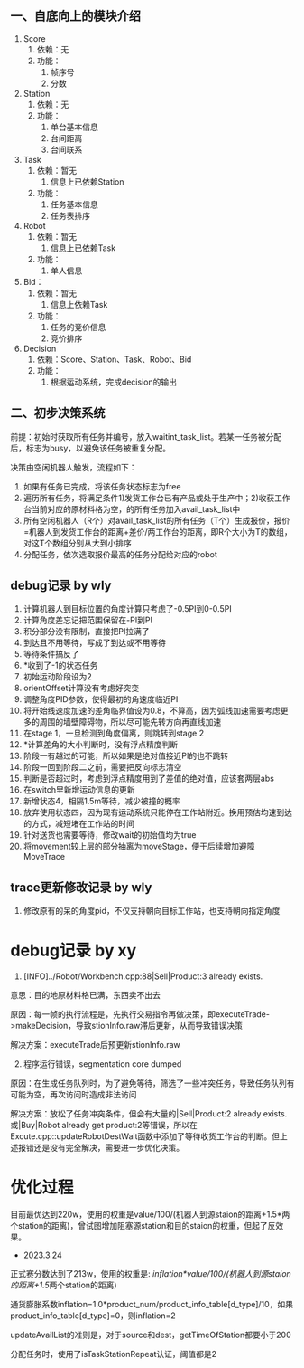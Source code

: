 ## 一、自底向上的模块介绍

1. Score
   1. 依赖：无
   2. 功能：
      1. 帧序号
      2. 分数
2. Station
   1. 依赖：无
   2. 功能：
      1. 单台基本信息
      2. 台间距离
      3. 台间联系
3. Task
   1. 依赖：暂无
      1. 信息上已依赖Station
   2. 功能：
      1. 任务基本信息
      2. 任务表排序
4. Robot
   1. 依赖：暂无
      1. 信息上已依赖Task
   2. 功能：
      1. 单人信息
5. Bid：
   1. 依赖：暂无
      1. 信息上依赖Task
   2. 功能：
      1. 任务的竞价信息
      2. 竞价排序
6. Decision
   1. 依赖：Score、Station、Task、Robot、Bid
   2. 功能：
      1. 根据运动系统，完成decision的输出

## 二、初步决策系统
前提：初始时获取所有任务并编号，放入waitint_task_list。若某一任务被分配后，标志为busy，以避免该任务被重复分配。

决策由空闲机器人触发，流程如下：

1. 如果有任务已完成，将该任务状态标志为free
2. 遍历所有任务，将满足条件1)发货工作台已有产品或处于生产中；2)收获工作台当前对应的原材料格为空，的所有任务加入avail_task_list中
3. 所有空闲机器人（R个）对avail_task_list的所有任务（T个）生成报价，报价=机器人到发货工作台的距离+差价/两工作台的距离，即R个大小为T的数组，对这T个数组分别从大到小排序
4. 分配任务，依次选取报价最高的任务分配给对应的robot


## debug记录 by wly
1. 计算机器人到目标位置的角度计算只考虑了-0.5PI到0-0.5PI
2. 计算角度差忘记把范围保留在-PI到PI
3. 积分部分没有限制，直接把PI拉满了
4. 到达且不用等待，写成了到达或不用等待
5. 等待条件搞反了
6. *收到了-1的状态任务
7. 初始运动阶段设为2
8. orientOffset计算没有考虑好突变
9. 调整角度PID参数，使得最初的角速度临近PI
10. 将开始线速度加速的差角临界值设为0.8，不算高，因为弧线加速需要考虑更多的周围的墙壁障碍物，所以尽可能先转方向再直线加速
11. 在stage 1，一旦检测到角度偏离，则跳转到stage 2
12. *计算差角的大小判断时，没有浮点精度判断
13. 阶段一有越过的可能，所以如果是绝对值接近PI的也不跳转
14. 阶段一回到阶段二之前，需要把反向标志清空
15. 判断是否超过时，考虑到浮点精度用到了差值的绝对值，应该套两层abs
16. 在switch里新增运动信息的更新
17. 新增状态4，相隔1.5m等待，减少被撞的概率
18. 放弃使用状态四，因为现有运动系统只能停在工作站附近。换用预估均速到达的方式，减短堵在工作站的时间
19. 针对送货也需要等待，修改wait的初始值均为true
20. 将movement较上层的部分抽离为moveStage，便于后续增加避障MoveTrace


## trace更新修改记录 by wly
1. 修改原有的呆的角度pid，不仅支持朝向目标工作站，也支持朝向指定角度



# debug记录 by xy
1. [INFO]../Robot/Workbench.cpp:88|Sell|Product:3 already exists.

意思：目的地原材料格已满，东西卖不出去

原因：每一帧的执行流程是，先执行交易指令再做决策，即executeTrade->makeDecision，导致stionInfo.raw滞后更新，从而导致错误决策

解决方案：executeTrade后预更新stionInfo.raw

2. 程序运行错误，segmentation core dumped

原因：在生成任务队列时，为了避免等待，筛选了一些冲突任务，导致任务队列有可能为空，再次访问时造成非法访问

解决方案：放松了任务冲突条件，但会有大量的|Sell|Product:2 already exists.或|Buy|Robot already get product:2等错误，所以在Excute.cpp::updateRobotDestWait函数中添加了等待收货工作台的判断。但上述报错还是没有完全解决，需要进一步优化决策。


# 优化过程
目前最优达到220w，使用的权重是value/100/(机器人到源staion的距离+1.5*两个station的距离)，曾试图增加阻塞源station和目的staion的权重，但起了反效果。

- 2023.3.24

正式赛分数达到了213w，使用的权重是: *inflation\*value/100/(机器人到源staion的距离+1.5*两个station的距离)

通货膨胀系数inflation=1.0*product_num/product_info_table[d_type]/10，如果product_info_table[d_type]=0，则inflation=2

updateAvailList的准则是，对于source和dest，getTimeOfStation都要小于200

分配任务时，使用了isTaskStationRepeat认证，阈值都是2